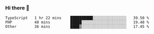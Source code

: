 ### Hi there 👋

<!--START_SECTION:waka-->

```text
TypeScript   1 hr 22 mins    ██████████░░░░░░░░░░░░░░░   39.50 %
PHP          40 mins         █████░░░░░░░░░░░░░░░░░░░░   19.48 %
Other        36 mins         ████▒░░░░░░░░░░░░░░░░░░░░   17.45 %
```

<!--END_SECTION:waka-->

<!--
**Jonas-VanHaeken/Jonas-VanHaeken** is a ✨ _special_ ✨ repository because its `README.md` (this file) appears on your GitHub profile.

Here are some ideas to get you started:

- 🔭 I’m currently working on ...
- 🌱 I’m currently learning ...
- 👯 I’m looking to collaborate on ...
- 🤔 I’m looking for help with ...
- 💬 Ask me about ...
- 📫 How to reach me: ...
- 😄 Pronouns: ...
- ⚡ Fun fact: ...
-->

